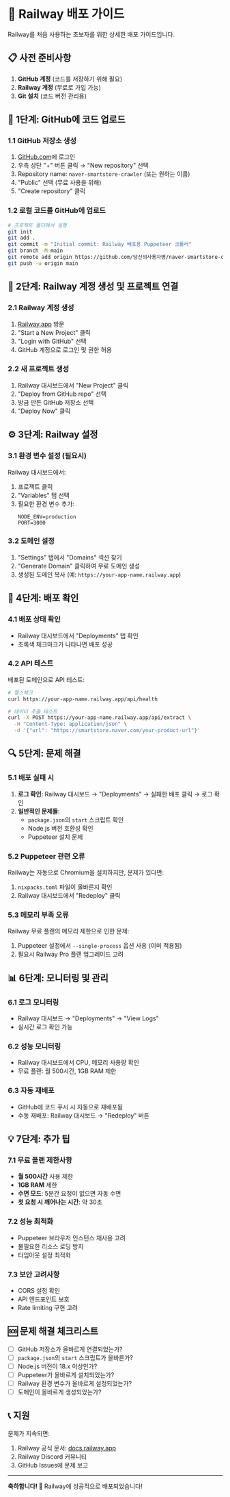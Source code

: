 # 🚀 Railway 배포 가이드

Railway를 처음 사용하는 초보자를 위한 상세한 배포 가이드입니다.

## 📋 사전 준비사항

1. **GitHub 계정** (코드를 저장하기 위해 필요)
2. **Railway 계정** (무료로 가입 가능)
3. **Git 설치** (코드 버전 관리용)

## 🔧 1단계: GitHub에 코드 업로드

### 1.1 GitHub 저장소 생성
1. [GitHub.com](https://github.com)에 로그인
2. 우측 상단 "+" 버튼 클릭 → "New repository" 선택
3. Repository name: `naver-smartstore-crawler` (또는 원하는 이름)
4. "Public" 선택 (무료 사용을 위해)
5. "Create repository" 클릭

### 1.2 로컬 코드를 GitHub에 업로드
```bash
# 프로젝트 폴더에서 실행
git init
git add .
git commit -m "Initial commit: Railway 배포용 Puppeteer 크롤러"
git branch -M main
git remote add origin https://github.com/당신의사용자명/naver-smartstore-crawler.git
git push -u origin main
```

## 🚂 2단계: Railway 계정 생성 및 프로젝트 연결

### 2.1 Railway 계정 생성
1. [Railway.app](https://railway.app) 방문
2. "Start a New Project" 클릭
3. "Login with GitHub" 선택
4. GitHub 계정으로 로그인 및 권한 허용

### 2.2 새 프로젝트 생성
1. Railway 대시보드에서 "New Project" 클릭
2. "Deploy from GitHub repo" 선택
3. 방금 만든 GitHub 저장소 선택
4. "Deploy Now" 클릭

## ⚙️ 3단계: Railway 설정

### 3.1 환경 변수 설정 (필요시)
Railway 대시보드에서:
1. 프로젝트 클릭
2. "Variables" 탭 선택
3. 필요한 환경 변수 추가:
   ```
   NODE_ENV=production
   PORT=3000
   ```

### 3.2 도메인 설정
1. "Settings" 탭에서 "Domains" 섹션 찾기
2. "Generate Domain" 클릭하여 무료 도메인 생성
3. 생성된 도메인 복사 (예: `https://your-app-name.railway.app`)

## 🎯 4단계: 배포 확인

### 4.1 배포 상태 확인
- Railway 대시보드에서 "Deployments" 탭 확인
- 초록색 체크마크가 나타나면 배포 성공

### 4.2 API 테스트
배포된 도메인으로 API 테스트:
```bash
# 헬스체크
curl https://your-app-name.railway.app/api/health

# 데이터 추출 테스트
curl -X POST https://your-app-name.railway.app/api/extract \
  -H "Content-Type: application/json" \
  -d '{"url": "https://smartstore.naver.com/your-product-url"}'
```

## 🔍 5단계: 문제 해결

### 5.1 배포 실패 시
1. **로그 확인**: Railway 대시보드 → "Deployments" → 실패한 배포 클릭 → 로그 확인
2. **일반적인 문제들**:
   - `package.json`의 `start` 스크립트 확인
   - Node.js 버전 호환성 확인
   - Puppeteer 설치 문제

### 5.2 Puppeteer 관련 오류
Railway는 자동으로 Chromium을 설치하지만, 문제가 있다면:
1. `nixpacks.toml` 파일이 올바른지 확인
2. Railway 대시보드에서 "Redeploy" 클릭

### 5.3 메모리 부족 오류
Railway 무료 플랜의 메모리 제한으로 인한 문제:
1. Puppeteer 설정에서 `--single-process` 옵션 사용 (이미 적용됨)
2. 필요시 Railway Pro 플랜 업그레이드 고려

## 📊 6단계: 모니터링 및 관리

### 6.1 로그 모니터링
- Railway 대시보드 → "Deployments" → "View Logs"
- 실시간 로그 확인 가능

### 6.2 성능 모니터링
- Railway 대시보드에서 CPU, 메모리 사용량 확인
- 무료 플랜: 월 500시간, 1GB RAM 제한

### 6.3 자동 재배포
- GitHub에 코드 푸시 시 자동으로 재배포됨
- 수동 재배포: Railway 대시보드 → "Redeploy" 버튼

## 💡 7단계: 추가 팁

### 7.1 무료 플랜 제한사항
- **월 500시간** 사용 제한
- **1GB RAM** 제한
- **수면 모드**: 5분간 요청이 없으면 자동 수면
- **첫 요청 시 깨어나는 시간**: 약 30초

### 7.2 성능 최적화
- Puppeteer 브라우저 인스턴스 재사용 고려
- 불필요한 리소스 로딩 방지
- 타임아웃 설정 최적화

### 7.3 보안 고려사항
- CORS 설정 확인
- API 엔드포인트 보호
- Rate limiting 구현 고려

## 🆘 문제 해결 체크리스트

- [ ] GitHub 저장소가 올바르게 연결되었는가?
- [ ] `package.json`의 `start` 스크립트가 올바른가?
- [ ] Node.js 버전이 18.x 이상인가?
- [ ] Puppeteer가 올바르게 설치되었는가?
- [ ] Railway 환경 변수가 올바르게 설정되었는가?
- [ ] 도메인이 올바르게 생성되었는가?

## 📞 지원

문제가 지속되면:
1. Railway 공식 문서: [docs.railway.app](https://docs.railway.app)
2. Railway Discord 커뮤니티
3. GitHub Issues에 문제 보고

---

**축하합니다! 🎉** Railway에 성공적으로 배포되었습니다!
